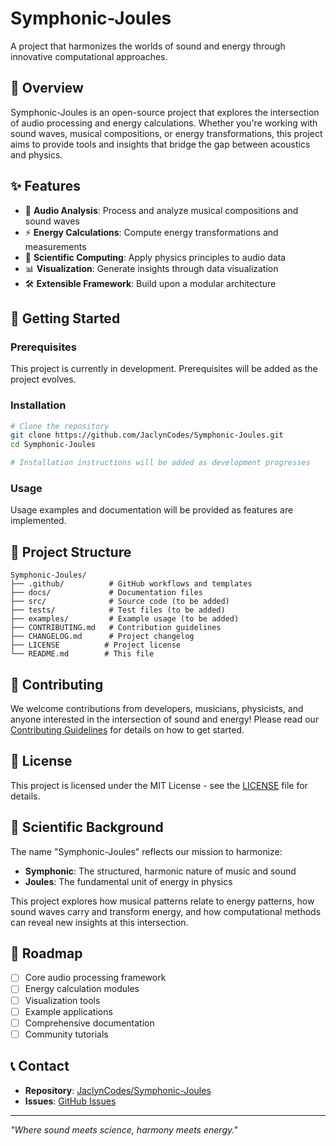 # Symphonic-Joules

A project that harmonizes the worlds of sound and energy through innovative computational approaches.

## 🎵 Overview

Symphonic-Joules is an open-source project that explores the intersection of audio processing and energy calculations. Whether you're working with sound waves, musical compositions, or energy transformations, this project aims to provide tools and insights that bridge the gap between acoustics and physics.

## ✨ Features

- 🎼 **Audio Analysis**: Process and analyze musical compositions and sound waves
- ⚡ **Energy Calculations**: Compute energy transformations and measurements
- 🔬 **Scientific Computing**: Apply physics principles to audio data
- 📊 **Visualization**: Generate insights through data visualization
- 🛠️ **Extensible Framework**: Build upon a modular architecture

## 🚀 Getting Started

### Prerequisites

This project is currently in development. Prerequisites will be added as the project evolves.

### Installation

```bash
# Clone the repository
git clone https://github.com/JaclynCodes/Symphonic-Joules.git
cd Symphonic-Joules

# Installation instructions will be added as development progresses
```

### Usage

Usage examples and documentation will be provided as features are implemented.

## 📁 Project Structure

```
Symphonic-Joules/
├── .github/          # GitHub workflows and templates
├── docs/             # Documentation files
├── src/              # Source code (to be added)
├── tests/            # Test files (to be added)
├── examples/         # Example usage (to be added)
├── CONTRIBUTING.md   # Contribution guidelines
├── CHANGELOG.md      # Project changelog
├── LICENSE          # Project license
└── README.md        # This file
```

## 🤝 Contributing

We welcome contributions from developers, musicians, physicists, and anyone interested in the intersection of sound and energy! Please read our [Contributing Guidelines](CONTRIBUTING.md) for details on how to get started.

## 📄 License

This project is licensed under the MIT License - see the [LICENSE](LICENSE) file for details.

## 🔬 Scientific Background

The name "Symphonic-Joules" reflects our mission to harmonize:
- **Symphonic**: The structured, harmonic nature of music and sound
- **Joules**: The fundamental unit of energy in physics

This project explores how musical patterns relate to energy patterns, how sound waves carry and transform energy, and how computational methods can reveal new insights at this intersection.

## 🎯 Roadmap

- [ ] Core audio processing framework
- [ ] Energy calculation modules
- [ ] Visualization tools
- [ ] Example applications
- [ ] Comprehensive documentation
- [ ] Community tutorials

## 📞 Contact

- **Repository**: [JaclynCodes/Symphonic-Joules](https://github.com/JaclynCodes/Symphonic-Joules)
- **Issues**: [GitHub Issues](https://github.com/JaclynCodes/Symphonic-Joules/issues)

---

*"Where sound meets science, harmony meets energy."*